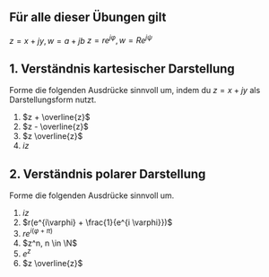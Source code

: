 
## Für alle dieser Übungen gilt
$z = x + jy, w = a + jb$
$z = r e^{j \varphi}, w = R e ^{j \psi}$

## 1. Verständnis kartesischer Darstellung
Forme die folgenden Ausdrücke sinnvoll um, indem du $z = x + jy$ als Darstellungsform nutzt.

1. $z + \overline{z}$
2. $z - \overline{z}$
3. $z \overline{z}$
4. $iz$

## 2. Verständnis polarer Darstellung
Forme die folgenden Ausdrücke sinnvoll um.

1. $iz$
2. $r(e^{i\varphi} + \frac{1}{e^{i \varphi}})$
3. $re^{i(\varphi + \pi)}$
4. $z^n, n \in \N$
5. $e ^ z$
6. $z \overline{z}$
